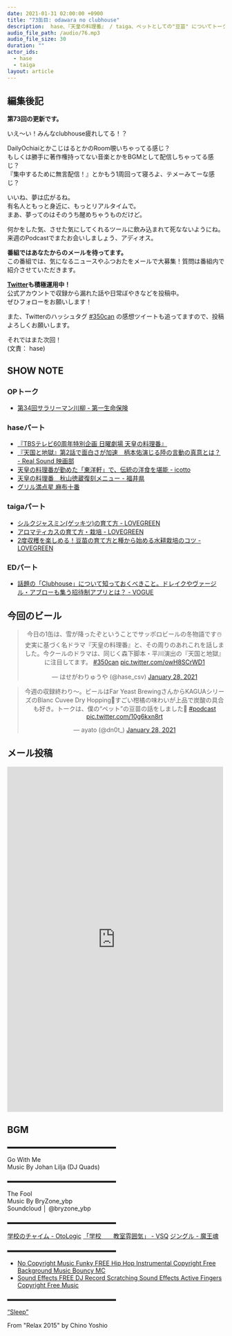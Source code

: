 ```yaml
---
date: 2021-01-31 02:00:00 +0900
title: "73缶目: odawara no clubhouse"
description:  hase、『天皇の料理番』 / taiga、ペットとしての"豆苗" についてトークしました。
audio_file_path: /audio/76.mp3
audio_file_size: 30
duration: ""
actor_ids:
  - hase
  - taiga
layout: article
---
```


## 編集後記

__第73回の更新です。__  

いえ～い！みんなclubhouse疲れしてる！？   

DailyOchiaiとかこじはるとかのRoom覗いちゃってる感じ？  
もしくは勝手に著作権持ってない音楽とかをBGMとして配信しちゃってる感じ？  
『集中するために無言配信！』とかもう1周回って寝ろよ、テメーみてーな感じ？  

いいね、夢は広がるね。  
有名人ともっと身近に、もっとリアルタイムで。  
まあ、夢ってのはそのうち醒めちゃうものだけど。  

何かをした気、させた気にしてくれるツールに飲み込まれて死なないようにね。  
来週のPodcastでまたお会いしましょう、アディオス。

__番組ではあなたからのメールを待ってます。__  
この番組では、気になるニュースやふつおたをメールで大募集！質問は番組内で紹介させていただきます。  

__[Twitter](https://twitter.com/am350can)も積極運用中！__  
公式アカウントで収録から漏れた話や日常ぼやきなどを投稿中。  
ぜひフォローをお願いします！  

また、Twitterのハッシュタグ [#350can](https://twitter.com/search?q=%23350can&src=hashtag_click) の感想ツイートも追ってますので、投稿よろしくお願いします。  

それではまた次回！  
(文責： hase)

## SHOW NOTE

### OPトーク
- [第34回サラリーマン川柳 - 第一生命保険](https://www.dai-ichi-life-connect.jp/cp/202101/sarasen/index.html)

### haseパート
- [『TBSテレビ60周年特別企画 日曜劇場 天皇の料理番』](https://www.tbs.co.jp/tenno_no_ryoriban/)
- [『天国と地獄』第2話で面白さが加速　柄本佑演じる陸の言動の真意とは？ - Real Sound 映画部](https://realsound.jp/movie/2021/01/post-696128.html)
- [天皇の料理番が勤めた「東洋軒」で、伝統の洋食を堪能 - icotto](https://icotto.jp/presses/5)
- [天皇の料理番　秋山徳蔵復刻メニュー - 福井県](https://www.pref.fukui.lg.jp/doc/021033/akiyamatokuzou.html)
- [グリル満点星 麻布十番](http://www.manten-boshi.com/)

### taigaパート
- [シルクジャスミン(ゲッキツ)の育て方 - LOVEGREEN](https://lovegreen.net/library/house-plant/p108016/)
- [アロマティカスの育て方・栽培 - LOVEGREEN](https://lovegreen.net/library/herb/p88857/)
- [2度収穫を楽しめる！豆苗の育て方と種から始める水耕栽培のコツ - LOVEGREEN](https://lovegreen.net/homegarden/p75256/)

### EDパート
- [話題の「Clubhouse」について知っておくべきこと。ドレイクやヴァージル・アブローも集う招待制アプリとは？ - VOGUE](https://www.vogue.co.jp/lifestyle/article/everything-you-need-to-know-about-clubhouse-cnihub)

## 今回のビール

<center>
<blockquote class="twitter-tweet"><p lang="ja" dir="ltr">今日の1缶は、雪が降ったぞということでサッポロビールの冬物語です☃️<br>史実に基づく名ドラマ『天皇の料理番』と、その周りのあれこれを話しました。今クールのドラマは、同じく森下脚本・平川演出の『天国と地獄』に注目してます。 <a href="https://twitter.com/hashtag/350can?src=hash&amp;ref_src=twsrc%5Etfw">#350can</a> <a href="https://t.co/owH8SCrWD1">pic.twitter.com/owH8SCrWD1</a></p>&mdash; はせがわりゅうや (@hase_csv) <a href="https://twitter.com/hase_csv/status/1354808063958503428?ref_src=twsrc%5Etfw">January 28, 2021</a></blockquote> <script async src="https://platform.twitter.com/widgets.js" charset="utf-8"></script>

<blockquote class="twitter-tweet"><p lang="ja" dir="ltr">今週の収録終わり〜。ビールはFar Yeast BrewingさんからKAGUAシリーズのBlanc Cuvee Dry Hopping🍻すごい柑橘の味わいが上品で炭酸の具合も好き。トークは、僕の“ペット”の豆苗の話をしました🌱 <a href="https://twitter.com/hashtag/podcast?src=hash&amp;ref_src=twsrc%5Etfw">#podcast</a> <a href="https://t.co/10g6kxn8rt">pic.twitter.com/10g6kxn8rt</a></p>&mdash; ayato (@dn0t_) <a href="https://twitter.com/dn0t_/status/1354800344102887435?ref_src=twsrc%5Etfw">January 28, 2021</a></blockquote> <script async src="https://platform.twitter.com/widgets.js" charset="utf-8"></script>
</center>

## メール投稿
<div class="iframe-wrapper">
<iframe src="https://docs.google.com/forms/d/e/1FAIpQLSfTZ99ZtY5BJtHk38i7c_p3AdF-uIGnOOsc6W05wV6L0MTAQg/viewform?embedded=true" width="500" height="800" frameborder="0" marginheight="0" marginwidth="0">読み込んでいます…</iframe>
</div>

## BGM
▬▬▬▬▬▬▬▬▬▬▬▬▬▬▬▬▬▬  

Go With Me  
Music By Johan Lilja (DJ Quads)  

▬▬▬▬▬▬▬▬▬▬▬▬▬▬▬▬▬▬  

The Fool  
Music By BryZone_ybp  
Soundcloud │ @bryzone_ybp  

▬▬▬▬▬▬▬▬▬▬▬▬▬▬▬▬▬▬  

[学校のチャイム - OtoLogic](https://otologic.jp/free/se/school_bell01.html)
[「学校　　教室雰囲気」 - VSQ](https://vsq.co.jp/special/se_environment/)
[ジングル - 魔王魂](https://maoudamashii.jokersounds.com/)

▬▬▬▬▬▬▬▬▬▬▬▬▬▬▬▬▬▬  

- [No Copyright Music Funky FREE Hip Hop Instrumental Copyright Free Background Music Bouncy MC](https://www.youtube.com/watch?v=YCOrfB6c1SM)
- [Sound Effects FREE DJ Record Scratching Sound Effects Active Fingers Copyright Free Music](https://www.youtube.com/watch?v=KbVWYj0F3Fs)

▬▬▬▬▬▬▬▬▬▬▬▬▬▬▬▬▬▬  

[“Sleep”](https://soundcloud.com/chino-yoshio/chino-yoshio-relax-2015-18-sleep)

From "Relax 2015" by Chino Yoshio